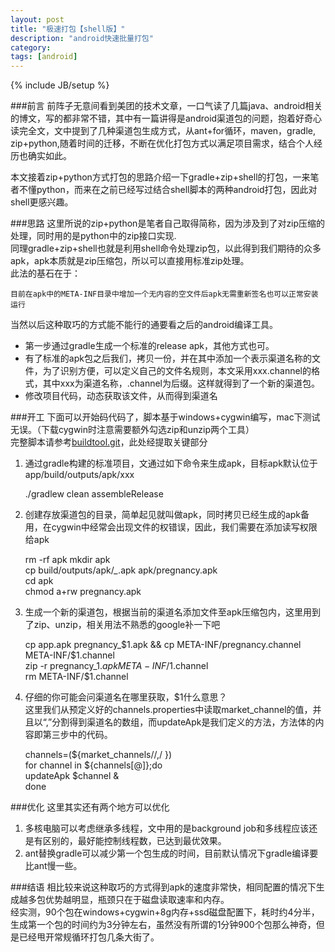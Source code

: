 ```yaml
---
layout: post
title: "极速打包【shell版】"
description: "android快速批量打包"
category: 
tags: [android]
---
```

{% include JB/setup %}

###前言
前阵子无意间看到美团的技术文章，一口气读了几篇java、android相关的博文，写的都非常不错，其中有一篇讲得是android渠道包的问题，抱着好奇心读完全文，文中提到了几种渠道包生成方式，从ant+for循环，maven，gradle, zip+python,随着时间的迁移，不断在优化打包方式以满足项目需求，结合个人经历也确实如此。  

本文接着zip+python方式打包的思路介绍一下gradle+zip+shell的打包，一来笔者不懂python，而来在之前已经写过结合shell脚本的两种android打包，因此对shell更感兴趣。

###思路
这里所说的zip+python是笔者自己取得简称，因为涉及到了对zip压缩的处理，同时用的是python中的zip接口实现.  
同理gradle+zip+shell也就是利用shell命令处理zip包，以此得到我们期待的众多apk，apk本质就是zip压缩包，所以可以直接用标准zip处理。  
此法的基石在于：
	
	目前在apk中的META-INF目录中增加一个无内容的空文件后apk无需重新签名也可以正常安装运行

当然以后这种取巧的方式能不能行的通要看之后的android编译工具。

* 第一步通过gradle生成一个标准的release apk，其他方式也可。
* 有了标准的apk包之后我们，拷贝一份，并在其中添加一个表示渠道名称的文件，为了识别方便，可以定义自己的文件名规则，本文采用xxx.channel的格式，其中xxx为渠道名称，.channel为后缀。这样就得到了一个新的渠道包。
* 修改项目代码，动态获取该文件，从而得到渠道名


###开工
下面可以开始码代码了，脚本基于windows+cygwin编写，mac下测试无误。（下载cygwin时注意需要额外勾选zip和unzip两个工具）  
完整脚本请参考[buildtool.git](https://github.com/avenwu/buildtool.git)，此处经提取关键部分  

1. 通过gradle构建的标准项目，文通过如下命令来生成apk，目标apk默认位于app/build/outputs/apk/xxx  
	
	./gradlew clean assembleRelease

2. 创建存放渠道包的目录，简单起见就叫做apk，同时拷贝已经生成的apk备用，在cygwin中经常会出现文件的权错误，因此，我们需要在添加读写权限给apk

	rm -rf apk
    mkdir apk  
    cp build/outputs/apk/*_*.apk apk/pregnancy.apk  
    cd apk  
    chmod a+rw pregnancy.apk

3. 生成一个新的渠道包，根据当前的渠道名添加文件至apk压缩包内，这里用到了zip、unzip，相关用法不熟悉的google补一下吧

	cp app.apk pregnancy_$1.apk && cp META-INF/pregnancy.channel META-INF/$1.channel  
    zip -r pregnancy_$1.apk META-INF/$1.channel  
    rm META-INF/$1.channel
4. 仔细的你可能会问渠道名在哪里获取，$1什么意思？    
这里我们从预定义好的channels.properties中读取market_channel的值，并且以“,”分割得到渠道名的数组，而updateApk是我们定义的方法，方法体的内容即第三步中的代码。

	channels=(${market_channels//,/ })  
    for channel in ${channels[@]};do  
       updateApk $channel &  
    done

###优化
这里其实还有两个地方可以优化

1. 多核电脑可以考虑继承多线程，文中用的是background job和多线程应该还是有区别的，最好能控制线程数，已达到最优效果。
2. ant替换gradle可以减少第一个包生成的时间，目前默认情况下gradle编译要比ant慢一些。

###结语
相比较来说这种取巧的方式得到apk的速度非常快，相同配置的情况下生成越多包优势越明显，瓶颈只在于磁盘读取速率和内存。  
经实测，90个包在windows+cygwin+8g内存+ssd磁盘配置下，耗时约4分半，生成第一个包的时间约为3分钟左右，虽然没有所谓的1分钟900个包那么神奇，但是已经甩开常规循环打包几条大街了。
